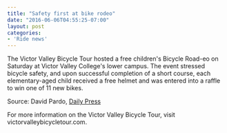 ```yaml
---
title: "Safety first at bike rodeo"
date: "2016-06-06T04:55:25-07:00"
layout: post
categories:
- 'Ride news'
---
```


The Victor Valley Bicycle Tour hosted a free children's Bicycle Road-eo on Saturday at Victor Valley College's lower campus. The event stressed bicycle safety, and upon successful completion of a short course, each elementary-aged child received a free helmet and was entered into a raffle to win one of 11 new bikes.

Source: David Pardo, [Daily Press](https://www.vvdailypress.com/)

For more information on the Victor Valley Bicycle Tour, visit victorvalleybicycletour.com.